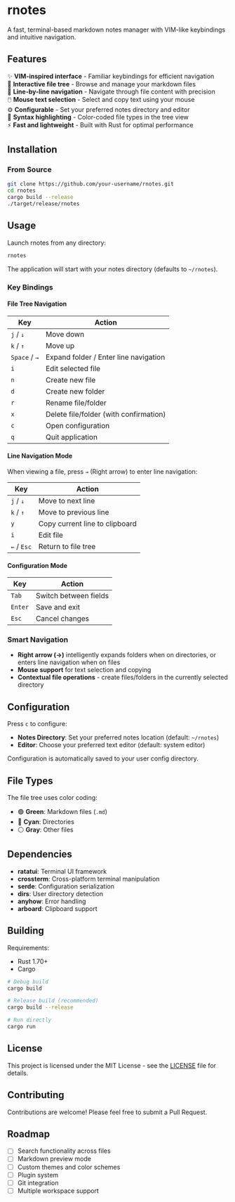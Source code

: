 # rnotes

A fast, terminal-based markdown notes manager with VIM-like keybindings and intuitive navigation.

## Features

✨ **VIM-inspired interface** - Familiar keybindings for efficient navigation  
📁 **Interactive file tree** - Browse and manage your markdown files  
📝 **Line-by-line navigation** - Navigate through file content with precision  
🖱️ **Mouse text selection** - Select and copy text using your mouse  
⚙️ **Configurable** - Set your preferred notes directory and editor  
🎨 **Syntax highlighting** - Color-coded file types in the tree view  
⚡ **Fast and lightweight** - Built with Rust for optimal performance  

## Installation

### From Source
```bash
git clone https://github.com/your-username/rnotes.git
cd rnotes
cargo build --release
./target/release/rnotes
```

## Usage

Launch rnotes from any directory:
```bash
rnotes
```

The application will start with your notes directory (defaults to `~/rnotes`).

### Key Bindings

#### File Tree Navigation
| Key | Action |
|-----|--------|
| `j` / `↓` | Move down |
| `k` / `↑` | Move up |
| `Space` / `→` | Expand folder / Enter line navigation |
| `i` | Edit selected file |
| `n` | Create new file |
| `d` | Create new folder |
| `r` | Rename file/folder |
| `x` | Delete file/folder (with confirmation) |
| `c` | Open configuration |
| `q` | Quit application |

#### Line Navigation Mode
When viewing a file, press `→` (Right arrow) to enter line navigation:

| Key | Action |
|-----|--------|
| `j` / `↓` | Move to next line |
| `k` / `↑` | Move to previous line |
| `y` | Copy current line to clipboard |
| `i` | Edit file |
| `←` / `Esc` | Return to file tree |

#### Configuration Mode
| Key | Action |
|-----|--------|
| `Tab` | Switch between fields |
| `Enter` | Save and exit |
| `Esc` | Cancel changes |

### Smart Navigation
- **Right arrow (→)** intelligently expands folders when on directories, or enters line navigation when on files
- **Mouse support** for text selection and copying
- **Contextual file operations** - create files/folders in the currently selected directory

## Configuration

Press `c` to configure:
- **Notes Directory**: Set your preferred notes location (default: `~/rnotes`)
- **Editor**: Choose your preferred text editor (default: system editor)

Configuration is automatically saved to your user config directory.

## File Types

The file tree uses color coding:
- 🟢 **Green**: Markdown files (`.md`)
- 🔵 **Cyan**: Directories
- ⚪ **Gray**: Other files

## Dependencies

- **ratatui**: Terminal UI framework
- **crossterm**: Cross-platform terminal manipulation
- **serde**: Configuration serialization
- **dirs**: User directory detection
- **anyhow**: Error handling
- **arboard**: Clipboard support

## Building

Requirements:
- Rust 1.70+
- Cargo

```bash
# Debug build
cargo build

# Release build (recommended)
cargo build --release

# Run directly
cargo run
```

## License

This project is licensed under the MIT License - see the [LICENSE](LICENSE) file for details.

## Contributing

Contributions are welcome! Please feel free to submit a Pull Request.

## Roadmap

- [ ] Search functionality across files
- [ ] Markdown preview mode
- [ ] Custom themes and color schemes
- [ ] Plugin system
- [ ] Git integration
- [ ] Multiple workspace support
